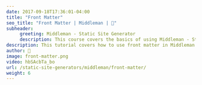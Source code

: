 ```yaml
---
date: 2017-09-18T17:36:01-04:00
title: "Front Matter"
seo_title: "Front Matter | Middleman | 🦒"
subheader:
     greeting: Middleman - Static Site Generator
     description: This course covers the basics of using Middleman - Static Site Generator. Work your way through the videos/articles and I'll teach you everything you need to know to create a professional and scalable website or blog!
description: This tutorial covers how to use front matter in Middleman -  Static Site Generator.
author: 🦒
image: front-matter.png
video: hbSAcbTa_bo
url: /static-site-generators/middleman/front-matter/
weight: 6
---
```


